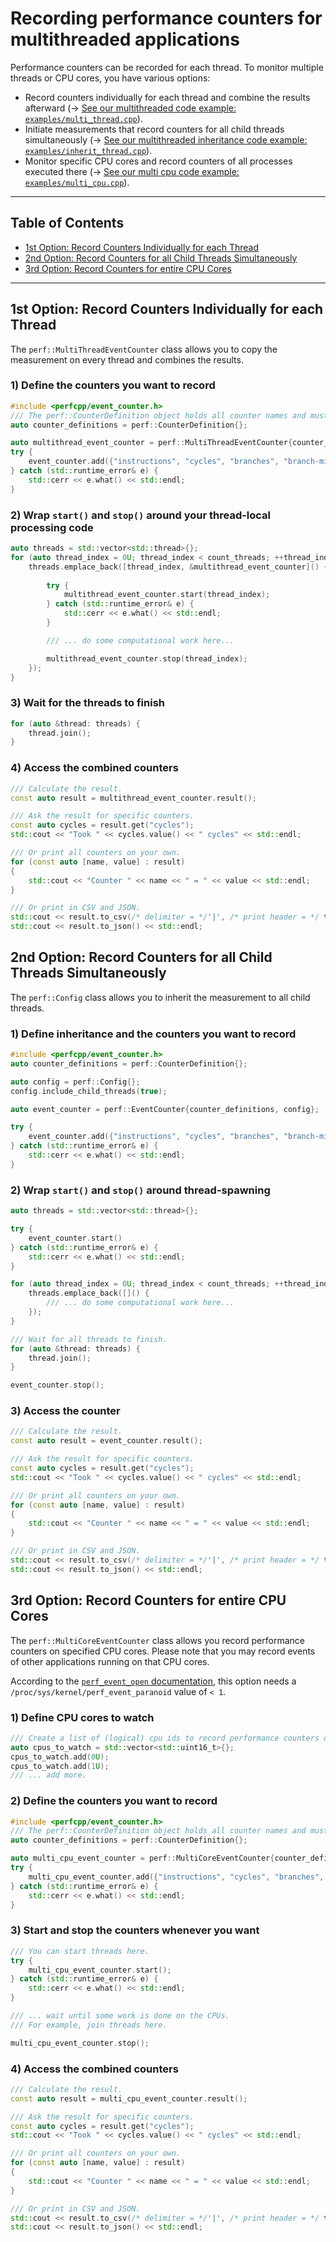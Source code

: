 # Recording performance counters for multithreaded applications

Performance counters can be recorded for each thread.
To monitor multiple threads or CPU cores, you have various options:
* Record counters individually for each thread and combine the results afterward (&rarr; [See our multithreaded code example: `examples/multi_thread.cpp`](../examples/multi_thread.cpp)).
* Initiate measurements that record counters for all child threads simultaneously (&rarr; [See our multithreaded inheritance code example: `examples/inherit_thread.cpp`](../examples/inherit_thread.cpp)).
* Monitor specific CPU cores and record counters of all processes executed there (&rarr; [See our multi cpu code example: `examples/multi_cpu.cpp`](../examples/multi_cpu.cpp)).

----
## Table of Contents
- [1st Option: Record Counters Individually for each Thread](#1st-option-record-counters-individually-for-each-thread)
- [2nd Option: Record Counters for all Child Threads Simultaneously](#2nd-option-record-counters-for-all-child-threads-simultaneously)
- [3rd Option: Record Counters for entire CPU Cores](#3rd-option-record-counters-for-entire-cpu-cores)
---

## 1st Option: Record Counters Individually for each Thread
The `perf::MultiThreadEventCounter` class allows you to copy the measurement on every thread and combines the results.

### 1) Define the counters you want to record
```cpp
#include <perfcpp/event_counter.h>
/// The perf::CounterDefinition object holds all counter names and must be alive when counters are accessed.
auto counter_definitions = perf::CounterDefinition{};

auto multithread_event_counter = perf::MultiThreadEventCounter{counter_definitions};
try {
    event_counter.add({"instructions", "cycles", "branches", "branch-misses", "cache-misses", "cache-references"});
} catch (std::runtime_error& e) {
    std::cerr << e.what() << std::endl;
}
```

### 2) Wrap `start()` and `stop()` around your thread-local processing code
```cpp
auto threads = std::vector<std::thread>{};
for (auto thread_index = 0U; thread_index < count_threads; ++thread_index) {
    threads.emplace_back([thread_index, &multithread_event_counter]() {
        
        try {
            multithread_event_counter.start(thread_index);
        } catch (std::runtime_error& e) {
            std::cerr << e.what() << std::endl;
        }

        /// ... do some computational work here...

        multithread_event_counter.stop(thread_index);
    });
}
```

### 3) Wait for the threads to finish
```cpp
for (auto &thread: threads) {
    thread.join();
}
```

### 4) Access the combined counters
```cpp
/// Calculate the result.
const auto result = multithread_event_counter.result();

/// Ask the result for specific counters.
const auto cycles = result.get("cycles");
std::cout << "Took " << cycles.value() << " cycles" << std::endl;

/// Or print all counters on your own.
for (const auto [name, value] : result)
{
    std::cout << "Counter " << name << " = " << value << std::endl;
}

/// Or print in CSV and JSON.
std::cout << result.to_csv(/* delimiter = */'|', /* print header = */ true) << std::endl;
std::cout << result.to_json() << std::endl;
```

## 2nd Option: Record Counters for all Child Threads Simultaneously
The `perf::Config` class allows you to inherit the measurement to all child threads.

### 1) Define inheritance and the counters you want to record
```cpp
#include <perfcpp/event_counter.h>
auto counter_definitions = perf::CounterDefinition{};

auto config = perf::Config{};
config.include_child_threads(true);

auto event_counter = perf::EventCounter{counter_definitions, config};

try {
    event_counter.add({"instructions", "cycles", "branches", "branch-misses", "cache-misses", "cache-references"});
} catch (std::runtime_error& e) {
    std::cerr << e.what() << std::endl;
}
```

### 2) Wrap `start()` and `stop()` around thread-spawning
```cpp
auto threads = std::vector<std::thread>{};

try {
    event_counter.start()
} catch (std::runtime_error& e) {
    std::cerr << e.what() << std::endl;
}

for (auto thread_index = 0U; thread_index < count_threads; ++thread_index) {
    threads.emplace_back([]() {
        /// ... do some computational work here...
    });
}

/// Wait for all threads to finish.
for (auto &thread: threads) {
    thread.join();
}

event_counter.stop();
```

### 3) Access the counter
```cpp
/// Calculate the result.
const auto result = event_counter.result();

/// Ask the result for specific counters.
const auto cycles = result.get("cycles");
std::cout << "Took " << cycles.value() << " cycles" << std::endl;

/// Or print all counters on your own.
for (const auto [name, value] : result)
{
    std::cout << "Counter " << name << " = " << value << std::endl;
}

/// Or print in CSV and JSON.
std::cout << result.to_csv(/* delimiter = */'|', /* print header = */ true) << std::endl;
std::cout << result.to_json() << std::endl;
```

## 3rd Option: Record Counters for entire CPU Cores
The `perf::MultiCoreEventCounter` class allows you record performance counters on specified CPU cores.
Please note that you may record events of other applications running on that CPU cores.

According to the [`perf_event_open` documentation](https://man7.org/linux/man-pages/man2/perf_event_open.2.html), this option needs a `/proc/sys/kernel/perf_event_paranoid` value of `< 1`.

### 1) Define CPU cores to watch
```cpp
/// Create a list of (logical) cpu ids to record performance counters on.
auto cpus_to_watch = std::vector<std::uint16_t>{};
cpus_to_watch.add(0U);
cpus_to_watch.add(1U);
/// ... add more.
```

### 2) Define the counters you want to record
```cpp
#include <perfcpp/event_counter.h>
/// The perf::CounterDefinition object holds all counter names and must be alive when counters are accessed.
auto counter_definitions = perf::CounterDefinition{};

auto multi_cpu_event_counter = perf::MultiCoreEventCounter{counter_definitions};
try {
    multi_cpu_event_counter.add({"instructions", "cycles", "branches", "branch-misses", "cache-misses", "cache-references"});
} catch (std::runtime_error& e) {
    std::cerr << e.what() << std::endl;
}
```

### 3) Start and stop the counters whenever you want
```cpp
/// You can start threads here.
try {
    multi_cpu_event_counter.start();
} catch (std::runtime_error& e) {
    std::cerr << e.what() << std::endl;
}

/// ... wait until some work is done on the CPUs.
/// For example, join threads here.

multi_cpu_event_counter.stop();
```

### 4) Access the combined counters
```cpp
/// Calculate the result.
const auto result = multi_cpu_event_counter.result();

/// Ask the result for specific counters.
const auto cycles = result.get("cycles");
std::cout << "Took " << cycles.value() << " cycles" << std::endl;

/// Or print all counters on your own.
for (const auto [name, value] : result)
{
    std::cout << "Counter " << name << " = " << value << std::endl;
}

/// Or print in CSV and JSON.
std::cout << result.to_csv(/* delimiter = */'|', /* print header = */ true) << std::endl;
std::cout << result.to_json() << std::endl;
```